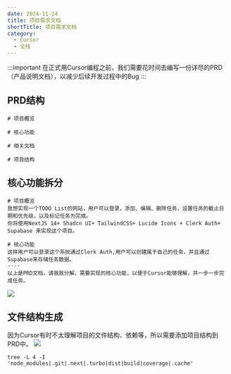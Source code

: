 ```yaml
---
date: 2024-11-24
title: 项目需求文档
shortTitle: 项目需求文档
category:
  - Cursor
  - 全栈
---
```


:::important
在正式用Cursor编程之前，我们需要花时间去编写一份详尽的PRD（产品说明文档），以减少后续开发过程中的Bug
:::
## PRD结构

```
# 项目概览

# 核心功能

# 相关文档

# 项目结构

```

## 核心功能拆分

```
# 项目概览
我想实现一个TODO List的网站，用户可以登录，添加、编辑、删除任务，设置任务的截止日期和优先级，以及标记任务为完成。
你将使用NextJS 14+ Shadcn UI+ TailwindCSS+ Lucide Icons + Clerk Auth+ Supabase 来实现这个项目。

# 核心功能
这样用户可以登录这个系统通过Clerk Auth,用户可以创建属于自己的任务，并且通过Supabase来存储任务数据。
----
以上是PRD文档，请我我分解，需要实现的核心功能，以便于Cursor能够理解，并一步一步完成任务。
```
![](https://aibuilder.oss-cn-hangzhou.aliyuncs.com/images202411241224222.png)

## 文件结构生成
因为Cursor有时不太理解项目的文件结构、依赖等，所以需要添加项目结构到PRD中。
![](https://aibuilder.oss-cn-hangzhou.aliyuncs.com/images202411241230503.png)
```
tree -L 4 -I 'node_modules|.git|.next|.turbo|dist|build|coverage|.cache'
```

### 

